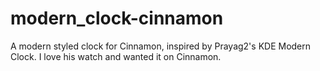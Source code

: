 # modern_clock-cinnamon
A modern styled clock for Cinnamon, inspired by Prayag2's KDE Modern Clock. I love his watch and wanted it on Cinnamon.
